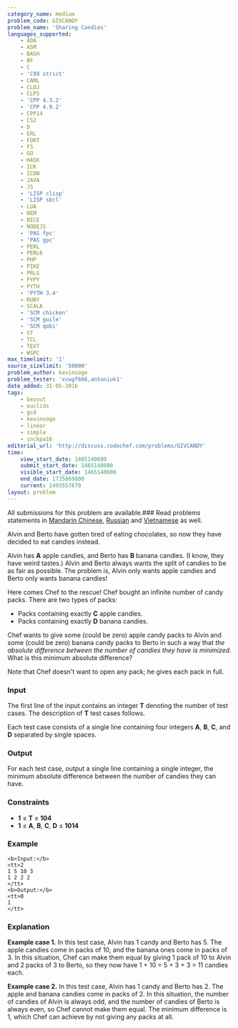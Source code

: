 ```yaml
---
category_name: medium
problem_code: GIVCANDY
problem_name: 'Sharing Candies'
languages_supported:
    - ADA
    - ASM
    - BASH
    - BF
    - C
    - 'C99 strict'
    - CAML
    - CLOJ
    - CLPS
    - 'CPP 4.3.2'
    - 'CPP 4.9.2'
    - CPP14
    - CS2
    - D
    - ERL
    - FORT
    - FS
    - GO
    - HASK
    - ICK
    - ICON
    - JAVA
    - JS
    - 'LISP clisp'
    - 'LISP sbcl'
    - LUA
    - NEM
    - NICE
    - NODEJS
    - 'PAS fpc'
    - 'PAS gpc'
    - PERL
    - PERL6
    - PHP
    - PIKE
    - PRLG
    - PYPY
    - PYTH
    - 'PYTH 3.4'
    - RUBY
    - SCALA
    - 'SCM chicken'
    - 'SCM guile'
    - 'SCM qobi'
    - ST
    - TCL
    - TEXT
    - WSPC
max_timelimit: '1'
source_sizelimit: '50000'
problem_author: kevinsogo
problem_tester: 'xcwgf666,antoniuk1'
date_added: 31-05-2016
tags:
    - bezout
    - euclids
    - gcd
    - kevinsogo
    - linear
    - simple
    - snckpa16
editorial_url: 'http://discuss.codechef.com/problems/GIVCANDY'
time:
    view_start_date: 1465140600
    submit_start_date: 1465140600
    visible_start_date: 1465140600
    end_date: 1735669800
    current: 1493557679
layout: problem
---
```

All submissions for this problem are available.### Read problems statements in [Mandarin Chinese](/download/translated/SNCKPA16/mandarin/GIVCANDY.pdf), [Russian](/download/translated/SNCKPA16/russian/GIVCANDY.pdf) and [Vietnamese](/download/translated/SNCKPA16/vietnamese/GIVCANDY.pdf) as well.

Alvin and Berto have gotten tired of eating chocolates, so now they have decided to eat candies instead.

Alvin has **A** apple candies, and Berto has **B** banana candies. (I know, they have weird tastes.) Alvin and Berto always wants the split of candies to be as fair as possible. The problem is, Alvin only wants apple candies and Berto only wants banana candies!

Here comes Chef to the rescue! Chef bought an infinite number of candy packs. There are two types of packs:

- Packs containing exactly **C** apple candies.
- Packs containing exactly **D** banana candies.

Chef wants to give some (could be zero) apple candy packs to Alvin and some (could be zero) banana candy packs to Berto in such a way that _the absolute difference between the number of candies they have is minimized_. What is this minimum absolute difference?

Note that Chef doesn't want to open any pack; he gives each pack in full.

### Input

The first line of the input contains an integer **T** denoting the number of test cases. The description of **T** test cases follows.

Each test case consists of a single line containing four integers **A**, **B**, **C**, and **D** separated by single spaces.

### Output

For each test case, output a single line containing a single integer, the minimum absolute difference between the number of candies they can have.

### Constraints

- **1** ≤ **T** ≤ **104**
- **1** ≤ **A**, **B**, **C**, **D** ≤ **1014**

### Example

 ```
<b>Input:</b>
<tt>2
1 5 10 3
1 2 2 2
</tt>
<b>Output:</b>
<tt>0
1
</tt>
```
### Explanation

**Example case 1.** In this test case, Alvin has 1 candy and Berto has 5. The apple candies come in packs of 10, and the banana ones come in packs of 3. In this situation, Chef can make them equal by giving 1 pack of 10 to Alvin and 2 packs of 3 to Berto, so they now have 1 + 10 = 5 + 3 + 3 = 11 candies each.

**Example case 2.** In this test case, Alvin has 1 candy and Berto has 2. The apple and banana candies come in packs of 2. In this situation, the number of candies of Alvin is always odd, and the number of candies of Berto is always even, so Chef cannot make them equal. The minimum difference is 1, which Chef can achieve by not giving any packs at all.